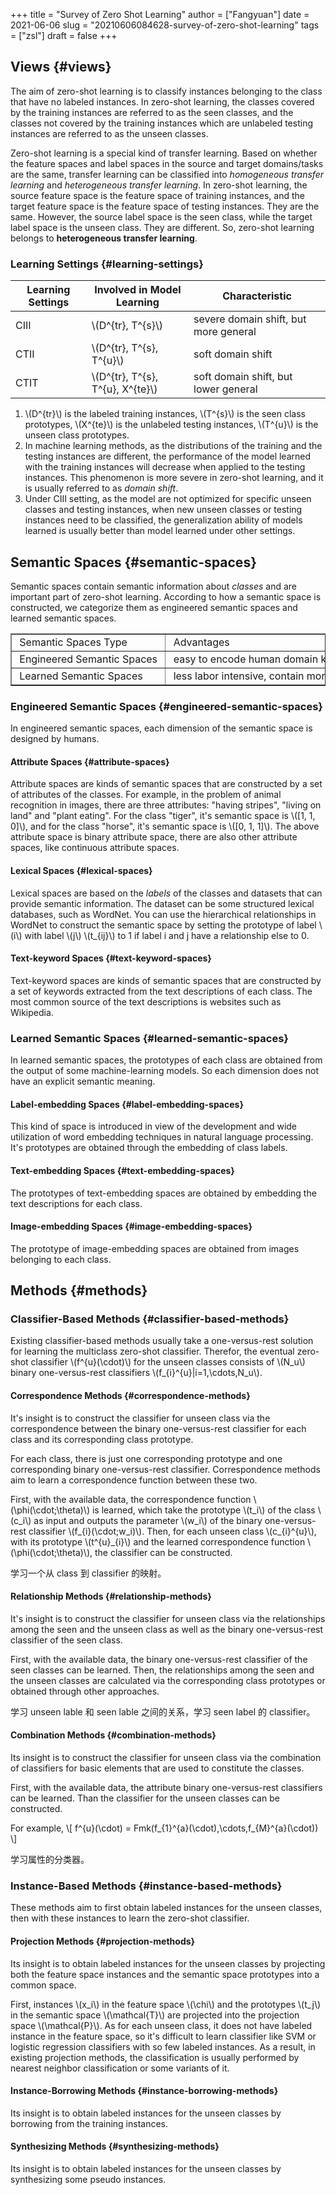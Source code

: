 +++
title = "Survey of Zero Shot Learning"
author = ["Fangyuan"]
date = 2021-06-06
slug = "20210606084628-survey-of-zero-shot-learning"
tags = ["zsl"]
draft = false
+++

## Views {#views}

The aim of zero-shot learning is to classify instances belonging to the class that have
no labeled instances. In zero-shot learning, the classes covered by the training instances
are referred to as the seen classes, and the classes not covered by the training instances
which are unlabeled testing instances are referred to as the unseen classes.

Zero-shot learning is a special kind of transfer learning. Based on whether the feature
spaces and label spaces in the source and target domains/tasks are the same, transfer
learning can be classified into _homogeneous transfer learning_ and _heterogeneous transfer learning_.
In zero-shot learning, the source feature space is the feature space of training instances,
and the target feature space is the feature space of testing instances. They are the same.
However, the source label space is the seen class, while the target label space is the
unseen class. They are different. So, zero-shot learning belongs to **heterogeneous transfer learning**.


### Learning Settings {#learning-settings}

| Learning Settings | Involved in Model Learning         | Characteristic                        |
|-------------------|------------------------------------|---------------------------------------|
| CIII              | \\(D^{tr}, T^{s}\\)                | severe domain shift, but more general |
| CTII              | \\(D^{tr}, T^{s}, T^{u}\\)         | soft domain shift                     |
| CTIT              | \\(D^{tr}, T^{s}, T^{u}, X^{te}\\) | soft domain shift, but lower general  |

1.  \\(D^{tr}\\) is the labeled training instances, \\(T^{s}\\) is the seen class prototypes,
    \\(X^{te}\\) is the unlabeled testing instances, \\(T^{u}\\) is the unseen class prototypes.
2.  In machine learning methods, as the distributions of the training and the testing
    instances are different, the performance of the model learned with the training
    instances will decrease when applied to the testing instances. This phenomenon is more
    severe in zero-shot learning, and it is usually referred to as _domain shift_.
3.  Under CIII setting, as the model are not optimized for specific unseen classes and
    testing instances, when new unseen classes or testing instances need to be classified,
    the generalization ability of models learned is usually better than model learned
    under other settings.


## Semantic Spaces {#semantic-spaces}

Semantic spaces contain semantic information about _classes_ and are important part of
zero-shot learning. According to how a semantic space is constructed, we categorize them
as engineered semantic spaces and learned semantic spaces.

<!-- This HTML table template is generated by emacs/table.el -->
<table border="1">
  <tr>
    <td align="left" valign="top">
      &nbsp;Semantic&nbsp;Spaces&nbsp;Type&nbsp;&nbsp;&nbsp;&nbsp;&nbsp;&nbsp;&nbsp;
    </td>
    <td align="left" valign="top">
      &nbsp;Advantages&nbsp;&nbsp;&nbsp;&nbsp;&nbsp;&nbsp;&nbsp;&nbsp;&nbsp;&nbsp;&nbsp;&nbsp;&nbsp;&nbsp;&nbsp;&nbsp;&nbsp;&nbsp;&nbsp;&nbsp;&nbsp;&nbsp;&nbsp;&nbsp;&nbsp;&nbsp;&nbsp;&nbsp;&nbsp;&nbsp;&nbsp;&nbsp;&nbsp;&nbsp;&nbsp;&nbsp;&nbsp;
    </td>
    <td align="left" valign="top">
      &nbsp;Disadvantages&nbsp;&nbsp;&nbsp;&nbsp;&nbsp;&nbsp;&nbsp;&nbsp;&nbsp;&nbsp;&nbsp;&nbsp;&nbsp;&nbsp;&nbsp;&nbsp;&nbsp;&nbsp;&nbsp;&nbsp;&nbsp;&nbsp;&nbsp;&nbsp;&nbsp;&nbsp;&nbsp;&nbsp;&nbsp;&nbsp;&nbsp;&nbsp;
    </td>
  </tr>
  <tr>
    <td align="left" valign="top">
      &nbsp;Engineered&nbsp;Semantic&nbsp;Spaces&nbsp;
    </td>
    <td align="left" valign="top">
      &nbsp;easy&nbsp;to&nbsp;encode&nbsp;human&nbsp;domain&nbsp;knowledge&nbsp;&nbsp;&nbsp;&nbsp;&nbsp;&nbsp;&nbsp;&nbsp;&nbsp;&nbsp;
    </td>
    <td align="left" valign="top">
      &nbsp;heavily&nbsp;rely&nbsp;on&nbsp;humans&nbsp;&nbsp;&nbsp;&nbsp;&nbsp;&nbsp;&nbsp;&nbsp;&nbsp;&nbsp;&nbsp;&nbsp;&nbsp;&nbsp;&nbsp;&nbsp;&nbsp;&nbsp;&nbsp;&nbsp;&nbsp;&nbsp;&nbsp;
    </td>
  </tr>
  <tr>
    <td align="left" valign="top">
      &nbsp;Learned&nbsp;Semantic&nbsp;Spaces&nbsp;&nbsp;&nbsp;&nbsp;
    </td>
    <td align="left" valign="top">
      &nbsp;less&nbsp;labor&nbsp;intensive,&nbsp;contain&nbsp;more&nbsp;information&nbsp;
    </td>
    <td align="left" valign="top">
      &nbsp;model's&nbsp;unpredictable&nbsp;and&nbsp;hard&nbsp;to&nbsp;understand&nbsp;
    </td>
  </tr>
</table>


### Engineered Semantic Spaces {#engineered-semantic-spaces}

In engineered semantic spaces, each dimension of the semantic space is designed by humans.


#### Attribute Spaces {#attribute-spaces}

Attribute spaces are kinds of semantic spaces that are constructed by a set of
attributes of the classes. For example, in the problem of animal recognition in images,
there are three attributes: "having stripes", "living on land" and "plant eating".
For the class "tiger", it's semantic space is \\([1, 1, 0]\\), and for the class "horse",
it's semantic space is \\([0, 1, 1]\\). The above attribute space is binary attribute space,
there are also other attribute spaces, like continuous attribute spaces.


#### Lexical Spaces {#lexical-spaces}

Lexical spaces are based on the _labels_ of the classes and datasets that can provide
semantic information. The dataset can be some structured lexical databases, such as
WordNet. You can use the hierarchical relationships in WordNet to construct the
semantic space by setting the prototype of label \\(i\\) with label \\(j\\) \\(t\_{ij}\\) to 1 if
label i and j have a relationship else to 0.


#### Text-keyword Spaces {#text-keyword-spaces}

Text-keyword spaces are kinds of semantic spaces that are constructed by a set of
keywords extracted from the text descriptions of each class. The most common source of
the text descriptions is websites such as Wikipedia.


### Learned Semantic Spaces {#learned-semantic-spaces}

In learned semantic spaces, the prototypes of each class are obtained from the output of
some machine-learning models. So each dimension does not have an explicit semantic
meaning.


#### Label-embedding Spaces {#label-embedding-spaces}

This kind of space is introduced in view of the development and wide utilization of
word embedding techniques in natural language processing. It's prototypes are obtained
through the embedding of class labels.


#### Text-embedding Spaces {#text-embedding-spaces}

The prototypes of text-embedding spaces are obtained by embedding the text descriptions
for each class.


#### Image-embedding Spaces {#image-embedding-spaces}

The prototype of image-embedding spaces are obtained from images belonging to each class.


## Methods {#methods}


### Classifier-Based Methods {#classifier-based-methods}

Existing classifier-based methods usually take a one-versus-rest solution for learning the
multiclass zero-shot classifier. Therefor, the eventual zero-shot classifier \\(f^{u}(\cdot)\\)
for the unseen classes consists of \\(N\_u\\) binary one-versus-rest classifiers
\\(f\_{i}^{u}|i=1,\cdots,N\_u\\).


#### Correspondence Methods {#correspondence-methods}

It's insight is to construct the classifier for unseen class via the correspondence between
the binary one-versus-rest classifier for each class and its corresponding class prototype.

For each class, there is just one corresponding prototype and one corresponding binary
one-versus-rest classifier. Correspondence methods aim to learn a correspondence function
between these two.

First, with the available data, the correspondence function \\(\phi(\cdot;\theta)\\) is learned,
which take the prototype \\(t\_i\\) of the class \\(c\_i\\) as input and outputs the parameter \\(w\_i\\)
of the binary one-versus-rest classifier \\(f\_{i}(\cdot;w\_i)\\).
Then, for each unseen class \\(c\_{i}^{u}\\), with its prototype \\(t^{u}\_{i}\\) and the learned
correspondence function \\(\phi(\cdot;\theta)\\), the classifier can be constructed.

学习一个从 class 到 classifier 的映射。


#### Relationship Methods {#relationship-methods}

It's insight is to construct the classifier for unseen class via the relationships among
the seen and the unseen class as well as the binary one-versus-rest classifier of the
seen class.

First, with the available data, the binary one-versus-rest classifier of the seen classes
can be learned.
Then, the relationships among the seen and the unseen classes are calculated via the
corresponding class prototypes or obtained through other approaches.

学习 unseen lable 和 seen lable 之间的关系，学习 seen label 的 classifier。


#### Combination Methods {#combination-methods}

Its insight is to construct the classifier for unseen class via the combination of classifiers
for basic elements that are used to constitute the classes.

First, with the available data, the attribute binary one-versus-rest classifiers can be
learned. Than the classifier for the unseen classes can be constructed.

For example,
\\[
f^{u}(\cdot) = Fmk(f\_{1}^{a}(\cdot),\cdots,f\_{M}^{a}(\cdot))
\\]

学习属性的分类器。


### Instance-Based Methods {#instance-based-methods}

These methods aim to first obtain labeled instances for the unseen classes, then with these
instances to learn the zero-shot classifier.


#### Projection Methods {#projection-methods}

Its insight is to obtain labeled instances for the unseen classes by projecting both the
feature space instances and the semantic space prototypes into a common space.

First, instances \\(x\_i\\) in the feature space \\(\chi\\) and the prototypes \\(t\_j\\) in the
semantic space \\(\mathcal{T}\\) are projected into the projection space \\(\mathcal{P}\\).
As for each unseen class, it does not have labeled instance in the feature space, so it's
difficult to learn classifier like SVM or logistic regression classifiers with so few labeled
instances.
As a result, in existing projection methods, the classification is usually performed by
nearest neighbor classification or some variants of it.


#### Instance-Borrowing Methods {#instance-borrowing-methods}

Its insight is to obtain labeled instances for the unseen classes by borrowing from the
training instances.


#### Synthesizing Methods {#synthesizing-methods}

Its insight is to obtain labeled instances for the unseen classes by synthesizing some
pseudo instances.
